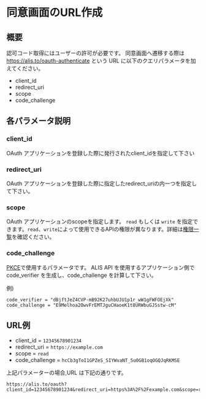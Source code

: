 # 同意画面のURL作成

## 概要

認可コード取得にはユーザーの許可が必要です。
同意画面へ遷移する際は https://alis.to/oauth-authenticate という URL に以下のクエリパラメータを加えてください。

* client_id
* redirect_uri
* scope
* code_challenge

## 各パラメータ説明

### client_id

OAuth アプリケーションを登録した際に発行されたclient_idを指定して下さい

### redirect_uri

OAuth アプリケーションを登録した際に指定したredirect_uriの内一つを指定して下さい。

### scope

OAuth アプリケーションのscopeを指定します。
`read` もしくは `write` を指定できます。`read`、`write`によって使用できるAPIの権限が異なります。詳細は[権限一覧](/scopes/)を確認ください。

### code_challenge

[PKCE](https://tools.ietf.org/html/rfc7636#appendix-B)で使用するパラメータです。
ALIS API を使用するアプリケーション側で code_verifier を生成し、code_challenge を計算して下さい。

例) 

    code_verifier = "dBjftJeZ4CVP-mB92K27uhbUJU1p1r_wW1gFWFOEjXk"
    code_challenge = "E9Melhoa2OwvFrEMTJguCHaoeK1t8URWbuGJSstw-cM"

## URL例


* client_id = `12345678901234`
* redirect_uri = `https://example.com`
* scope = `read`
* code_challenge = `hcCb3gToI1GPZeS_SIYWvaNT_5u0GB1oqOGQJqRKMSE`

上記パラメーターの場合,URL は下記の通りです。

    
    https://alis.to/oauth?client_id=12345678901234&redirect_uri=https%3A%2F%2Fexample.com&scope=read&code_challenge=hcCb3gToI1GPZeS_SIYWvaNT_5u0GB1oqOGQJqRKMSE

